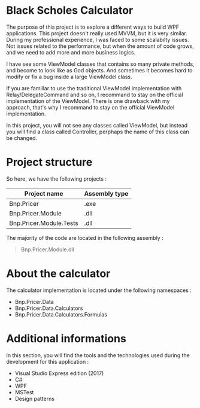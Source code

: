 # Black Scholes Calculator

The purpose of this project is to explore a different ways to build WPF applications. This project doesn't really used MVVM, but it is very similar. During my professional experience, I was faced to some scalabilty issues. Not issues related to the performance, but when the amount of code grows, and we need to add more and more business logics.

I have see some ViewModel classes that contains so many private methods, and become to look like as God objects. And sometimes it becomes hard to modify or fix a bug inside a large ViewModel class.

If you are famillar to use the traditional ViewModel implementation with Relay/DelegateCommand and so on, I recommand to stay on the official implementation of the ViewModel. There is one drawback with my approach, that's why I recommand to stay on the official ViewModel implementation. 

In this project, you will not see any classes called ViewModel, but instead you will find a class called Controller, perphaps the name of this class can be changed. 




# Project structure

So here, we have the following projects :

| Project name                 | Assembly type               |
| ---------------------------- | --------------------------- |
| Bnp.Pricer                   | .exe                        |
| Bnp.Pricer.Module            | .dll                        |
| Bnp.Pricer.Module.Tests      | .dll                        |


The majority of the code are located in the following assembly :

> Bnp.Pricer.Module.dll 

# About the calculator

The calculator implementation is located under the following namespaces :

* Bnp.Pricer.Data
* Bnp.Pricer.Data.Calculators
* Bnp.Pricer.Data.Calculators.Formulas


# Additional informations

In this section, you will find the tools and the technologies used during the development for this application :

* Visual Studio Express edition (2017)
* C#
* WPF
* MSTest
* Design patterns
